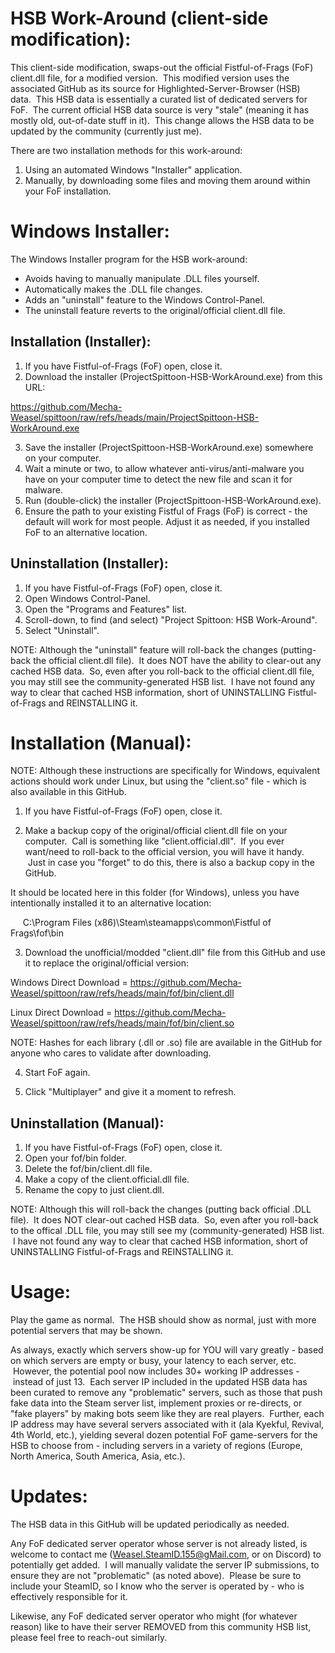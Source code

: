 HSB Work-Around (client-side modification):
==========================================

This client-side modification, swaps-out the official Fistful-of-Frags (FoF) client.dll file, for a modified version.  This modified version uses the associated GitHub as its source for Highlighted-Server-Browser (HSB) data.  This HSB data is essentially a curated list of dedicated servers for FoF.  The current official HSB data source is very "stale" (meaning it has mostly old, out-of-date stuff in it).  This change allows the HSB data to be updated by the community (currently just me).

There are two installation methods for this work-around:

1) Using an automated Windows "Installer" application.
2) Manually, by downloading some files and moving them around within your FoF installation.

Windows Installer:
=================

The Windows Installer program for the HSB work-around:

* Avoids having to manually manipulate .DLL files yourself.
* Automatically makes the .DLL file changes.
* Adds an "uninstall" feature to the Windows Control-Panel.
* The uninstall feature reverts to the original/official client.dll file.

Installation (Installer):
------------------------

1) If you have Fistful-of-Frags (FoF) open, close it.
2) Download the installer (ProjectSpittoon-HSB-WorkAround.exe) from this URL:

https://github.com/Mecha-Weasel/spittoon/raw/refs/heads/main/ProjectSpittoon-HSB-WorkAround.exe

3) Save the installer (ProjectSpittoon-HSB-WorkAround.exe) somewhere on your computer.
4) Wait a minute or two, to allow whatever anti-virus/anti-malware you have on your computer time to detect the new file and scan it for malware.
5) Run (double-click) the installer (ProjectSpittoon-HSB-WorkAround.exe).
6) Ensure the path to your existing Fistful of Frags (FoF) is correct - the default will work for most people. Adjust it as needed, if you installed FoF to an alternative location.

Uninstallation (Installer):
--------------------------

1) If you have Fistful-of-Frags (FoF) open, close it.
2) Open Windows Control-Panel.
3) Open the "Programs and Features" list.
4) Scroll-down, to find (and select) "Project Spittoon: HSB Work-Around".
5) Select "Uninstall".

NOTE: Although the "uninstall" feature will roll-back the changes (putting-back the official client.dll file).  It does NOT have the ability to clear-out any cached HSB data.  So, even after you roll-back to the official client.dll file, you may still see the community-generated HSB list.  I have not found any way to clear that cached HSB information, short of UNINSTALLING Fistful-of-Frags and REINSTALLING it.

Installation (Manual):
=====================

NOTE: Although these instructions are specifically for Windows, equivalent actions should work under Linux, but using the "client.so" file - which is also available in this GitHub.

1) If you have Fistful-of-Frags (FoF) open, close it.

2) Make a backup copy of the original/official client.dll file on your computer.  Call is something like "client.official.dll".  If you ever want/need to roll-back to the official version, you will have it handy.  Just in case you "forget" to do this, there is also a backup copy in the GitHub.

It should be located here in this folder (for Windows), unless you have intentionally installed it to an alternative location:

     C:\Program Files (x86)\Steam\steamapps\common\Fistful of Frags\fof\bin

3) Download the unofficial/modded "client.dll" file from this GitHub and use it to replace the original/official version:

Windows Direct Download =
https://github.com/Mecha-Weasel/spittoon/raw/refs/heads/main/fof/bin/client.dll

Linux Direct Download =
https://github.com/Mecha-Weasel/spittoon/raw/refs/heads/main/fof/bin/client.so

NOTE: Hashes for each library (.dll or .so) file are available in the GitHub for anyone who cares to validate after downloading.

4) Start FoF again.

5) Click "Multiplayer" and give it a moment to refresh.

Uninstallation (Manual):
-----------------------
1) If you have Fistful-of-Frags (FoF) open, close it.
2) Open your fof/bin folder.
3) Delete the fof/bin/client.dll file.
4) Make a copy of the client.official.dll file.
5) Rename the copy to just client.dll.

NOTE: Although this will roll-back the changes (putting back official .DLL file).  It does NOT clear-out cached HSB data.  So, even after you roll-back to the offical .DLL file, you may still see my (community-generated) HSB list.  I have not found any way to clear that cached HSB information, short of UNINSTALLING Fistful-of-Frags and REINSTALLING it.

Usage:
=====
Play the game as normal.  The HSB should show as normal, just with more potential servers that may be shown.

As always, exactly which servers show-up for YOU will vary greatly - based on which servers are empty or busy, your latency to each server, etc.  However, the potential pool now includes 30+ working IP addresses -  instead of just 13.  Each server IP included in the updated HSB data has been curated to remove any "problematic" servers, such as those that push fake data into the Steam server list, implement proxies or re-directs, or "fake players" by making bots seem like they are real players.  Further, each IP address may have several servers associated with it (ala Kyekful, Revival, 4th World, etc.), yielding several dozen potential FoF game-servers for the HSB to choose from - including servers in a variety of regions (Europe, North America, South America, Asia, etc.).

Updates:
=======
The HSB data in this GitHub will be updated periodically as needed.

Any FoF dedicated server operator whose server is not already listed, is welcome to contact me (Weasel.SteamID.155@gMail.com, or on Discord) to potentially get added.  I will manually validate the server IP submissions, to ensure they are not "problematic" (as noted above).  Please be sure to include your SteamID, so I know who the server is operated by - who is effectively responsible for it.

Likewise, any FoF dedicated server operator who might (for whatever reason) like to have their server REMOVED from this community HSB list, please feel free to reach-out similarly.
